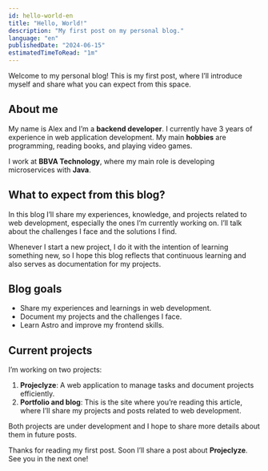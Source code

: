 ```yaml
---
id: hello-world-en
title: "Hello, World!"
description: "My first post on my personal blog."
language: "en"
publishedDate: "2024-06-15"
estimatedTimeToRead: "1m"
---
```

Welcome to my personal blog! This is my first post, where I’ll introduce myself and share what you can expect from this space.

## About me
My name is Alex and I’m a **backend developer**. I currently have 3 years of experience in web application development.
My main **hobbies** are programming, reading books, and playing video games.

I work at **BBVA Technology**, where my main role is developing microservices with **Java**.

## What to expect from this blog?
In this blog I’ll share my experiences, knowledge, and projects related to web development, especially the ones I’m currently working on. I’ll talk about the challenges I face and the solutions I find.

Whenever I start a new project, I do it with the intention of learning something new, so I hope this blog reflects that continuous learning and also serves as documentation for my projects.

## Blog goals
- Share my experiences and learnings in web development.
- Document my projects and the challenges I face.
- Learn Astro and improve my frontend skills.

## Current projects
I’m working on two projects:

1. **Projeclyze**: A web application to manage tasks and document projects efficiently.
2. **Portfolio and blog**: This is the site where you’re reading this article, where I’ll share my projects and posts related to web development.

Both projects are under development and I hope to share more details about them in future posts.

Thanks for reading my first post. Soon I’ll share a post about **Projeclyze**.
See you in the next one!
